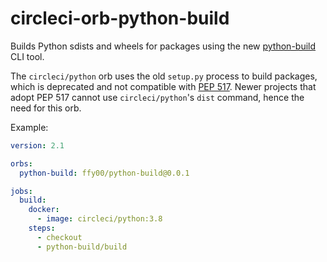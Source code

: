 # circleci-orb-python-build

Builds Python sdists and wheels for packages using the new
[python-build](https://github.com/FFY00/python-build) CLI tool.

The `circleci/python` orb uses the old `setup.py` process to build packages,
which is deprecated and not compatible with
[PEP 517](https://www.python.org/dev/peps/pep-0517/). Newer projects that adopt
PEP 517 cannot use `circleci/python`'s `dist` command, hence the need for this orb.

Example:
```yaml
version: 2.1

orbs:
  python-build: ffy00/python-build@0.0.1

jobs:
  build:
    docker:
      - image: circleci/python:3.8
    steps:
      - checkout
      - python-build/build
```
